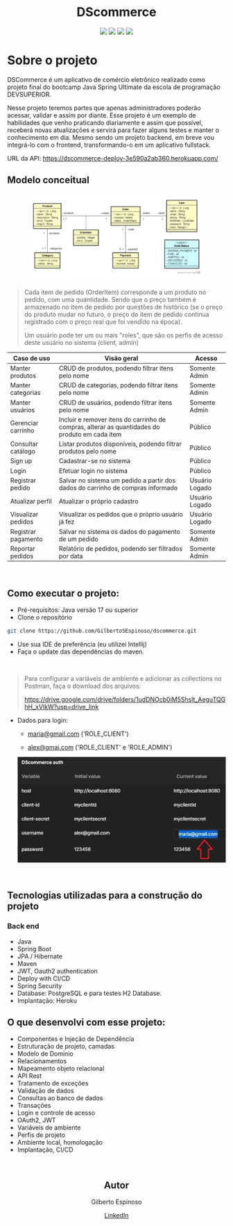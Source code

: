 <h1 align="center">DScommerce</h1>

<p align='center'> 
    <img src="https://img.shields.io/badge/Spring_Boot  V3.1.3-F2F4F9?style=for-the-badge&logo=spring-boot"/>
    <img src="https://img.shields.io/badge/Java-ED8B00?style=for-the-badge&logo=java&logoColor=white"/>  
    <img src="https://img.shields.io/badge/JWT-F2F4F9?style=for-the-badge&logo=JSON%20web%20tokens&logoColor=black"/>
    <img src="https://img.shields.io/badge/IntelliJ_IDEA-000000.svg?style=for-the-badge&logo=intellij-idea&logoColor=white"/>
</p>

# Sobre o projeto

DSCommerce é um aplicativo de comércio eletrônico realizado como projeto final do bootcamp Java Spring Ultimate da escola de programação DEVSUPERIOR.

Nesse projeto teremos partes que apenas administradores poderão acessar, validar e 
assim por diante. Esse projeto é um exemplo de habilidades que venho praticando diariamente e assim que possível, receberá novas 
atualizações e servirá para fazer alguns testes e manter o conhecimento em dia. Mesmo sendo um projeto backend, em breve vou 
integrá-lo com o frontend, transformando-o em um aplicativo fullstack.

URL da API: https://dscommerce-deploy-3e590a2ab360.herokuapp.com/

## Modelo conceitual

<div style="text-align: center;">
  <img src="https://github.com/GilbertoSEspinoso/assets/blob/main/dsCommerce/modelo-conceitual.png?raw=true" alt="Descrição da imagem" style="max-width: 80%; height: auto;">
</div>

>Cada item de pedido (OrderItem) corresponde a um produto no pedido, com uma   quantidade. Sendo que o preço também é armazenado no item de pedido por  questões de histórico (se o preço do produto mudar no futuro, o preço do item de pedido continua registrado com o preço real que foi vendido na época).
>
>Um usuário pode ter um ou mais "roles", que são os perfis de acesso deste usuário no sistema (client, admin)



| Caso de uso | Visão geral                                                                                    | Acesso |
|----------|------------------------------------------------------------------------------------------------|----------------|
| Manter produtos | CRUD de produtos, podendo filtrar itens pelo nome                                              | Somente Admin |
| Manter categorias  | CRUD de categorias, podendo filtrar itens pelo nome                                            | Somente Admin |
| Manter usuários  | CRUD de usuários, podendo filtrar itens pelo nome                                              | Somente Admin |
| Gerenciar carrinho  | Incluir e remover itens do carrinho de compras, alterar as quantidades do produto em cada item | Público |
| Consultar catálogo  | Listar produtos disponíveis, podendo filtrar produtos pelo nome                                | Público |
| Sign up  | Cadastrar-se no sistema                                                                        | Público |
| Login  | Efetuar login no sistema                                                                       | Público |
| Registrar pedido  | Salvar no sistema um pedido a partir dos dados do carrinho de compras informado                | Usuário Logado |
| Atualizar perfil  | Atualizar o próprio cadastro                                                                   | Usuário Logado |
| Visualizar pedidos | Visualizar os pedidos que o próprio usuário já fez                                             | Usuário Logado |
| Registrar pagamento | Salvar no sistema os dados do pagamento de um pedido                                           | Somente Admin |
| Reportar pedidos | Relatório de pedidos, podendo ser filtrados por data                                           | Somente Admin |
<br>

## Como executar o projeto:

- Pré-requisitos: Java versão 17 ou superior
- Clone o repositório
```bash
git clone https://github.com/GilbertoSEspinoso/dscommerce.git
```
- Use sua IDE de preferência (eu utilizei Intellij)
- Faça o update das dependências do maven.

<br>

>Para configurar a variáveis de ambiente e adicionar as collections no Postman, faça o download dos arquivos: 
> 
> 
>https://drive.google.com/drive/folders/1udDNOcb0iM5Shslt_AeguTQGhH_xVIkW?usp=drive_link

- Dados para login: 
  - maria@gmail.com ('ROLE_CLIENT') 
  - alex@gmai.com ('ROLE_CLIENT' e 'ROLE_ADMIN')
    
    <p align="center">
  <img src="https://github.com/GilbertoSEspinoso/assets/blob/main/dsCommerce/name-user-vav.jpg?raw=true" alt="Descrição da imagem">
</p>
<br>

## Tecnologias utilizadas para a construção do projeto
### Back end
- Java
- Spring Boot
- JPA / Hibernate
- Maven
- JWT, Oauth2 authentication
- Deploy with CI/CD
- Spring Security
- Database: PostgreSQL e para testes H2 Database.
- Implantação: Heroku

## O que desenvolvi com esse projeto:
- Componentes e Injeção de Dependência
- Estruturação de projeto, camadas
- Modelo de Domínio
- Relacionamentos
- Mapeamento objeto relacional
- API Rest
- Tratamento de exceções
- Validação de dados
- Consultas ao banco de dados
- Transações
- Login e controle de acesso
- OAuth2, JWT
- Variáveis de ambiente
- Perfis de projeto
- Ambiente local, homologação
- Implantação, CI/CD

<br>
<h2 align='center'> Autor </h2>
<p align='center'>Gilberto Espinoso </p>
<p align="center">
  <a href="https://www.linkedin.com/in/gilbertoespns/">LinkedIn</a>
</p>








